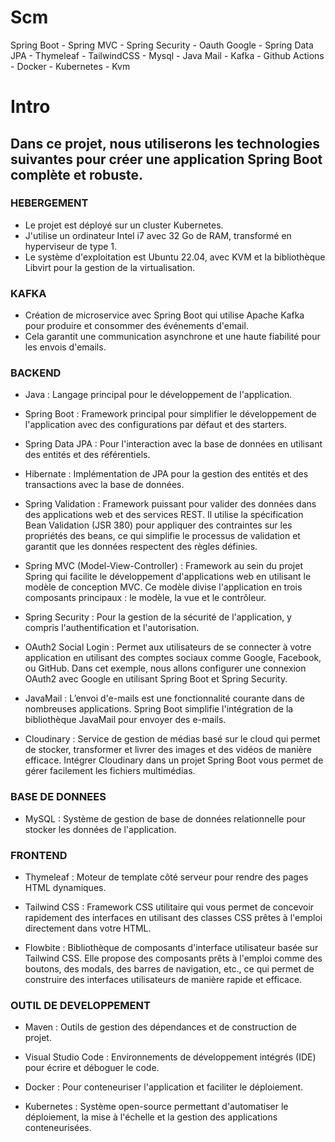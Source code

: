 # Scm
Spring Boot - Spring MVC - Spring Security - Oauth Google - Spring Data JPA - Thymeleaf - TailwindCSS - Mysql - Java Mail - Kafka - Github Actions - Docker - Kubernetes - Kvm

# Intro

## Dans ce projet, nous utiliserons les technologies suivantes pour créer une application Spring Boot complète et robuste.

### HEBERGEMENT

- Le projet est déployé sur un cluster Kubernetes.
- J'utilise un ordinateur Intel i7 avec 32 Go de RAM, transformé en hyperviseur de type 1.
- Le système d'exploitation est Ubuntu 22.04, avec KVM et la bibliothèque Libvirt pour la gestion de la virtualisation.

### KAFKA

- Création de microservice avec Spring Boot qui utilise Apache Kafka pour produire et consommer des événements d'email.
- Cela garantit une communication asynchrone et une haute fiabilité pour les envois d'emails.

### BACKEND

- Java : Langage principal pour le développement de l'application.

- Spring Boot : Framework principal pour simplifier le développement de l'application avec des configurations par défaut et des starters.

- Spring Data JPA : Pour l'interaction avec la base de données en utilisant des entités et des référentiels.

- Hibernate : Implémentation de JPA pour la gestion des entités et des transactions avec la base de données.

- Spring Validation : Framework puissant pour valider des données dans des applications web et des services REST. Il utilise la spécification Bean Validation (JSR 380) pour appliquer des contraintes sur les propriétés des beans, ce qui simplifie le processus de validation et garantit que les données respectent des règles définies.

- Spring MVC (Model-View-Controller) : Framework au sein du projet Spring qui facilite le développement d'applications web en utilisant le modèle de conception MVC. Ce modèle divise l'application en trois composants principaux : le modèle, la vue et le contrôleur.

- Spring Security : Pour la gestion de la sécurité de l'application, y compris l'authentification et l'autorisation.

- OAuth2 Social Login : Permet aux utilisateurs de se connecter à votre application en utilisant des comptes sociaux comme Google, Facebook, ou GitHub. Dans cet exemple, nous allons configurer une connexion OAuth2 avec Google en utilisant Spring Boot et Spring Security.

- JavaMail : L’envoi d'e-mails est une fonctionnalité courante dans de nombreuses applications. Spring Boot simplifie l'intégration de la bibliothèque JavaMail pour envoyer des e-mails.

- Cloudinary : Service de gestion de médias basé sur le cloud qui permet de stocker, transformer et livrer des images et des vidéos de manière efficace.
Intégrer Cloudinary dans un projet Spring Boot vous permet de gérer facilement les fichiers multimédias.

### BASE DE DONNEES

- MySQL : Système de gestion de base de données relationnelle pour stocker les données de l'application.

### FRONTEND

- Thymeleaf : Moteur de template côté serveur pour rendre des pages HTML dynamiques.

- Tailwind CSS : Framework CSS utilitaire qui vous permet de concevoir rapidement des interfaces en utilisant des classes CSS prêtes à l'emploi directement dans votre HTML.

- Flowbite : Bibliothèque de composants d'interface utilisateur basée sur Tailwind CSS. Elle propose des composants prêts à l'emploi comme des boutons, des modals, des barres de navigation, etc., ce qui permet de construire des interfaces utilisateurs de manière rapide et efficace.

### OUTIL DE DEVELOPPEMENT

- Maven : Outils de gestion des dépendances et de construction de projet.

- Visual Studio Code : Environnements de développement intégrés (IDE) pour écrire et déboguer le code.

- Docker : Pour conteneuriser l'application et faciliter le déploiement.

- Kubernetes : Système open-source permettant d'automatiser le déploiement, la mise à l'échelle et la gestion des applications conteneurisées.